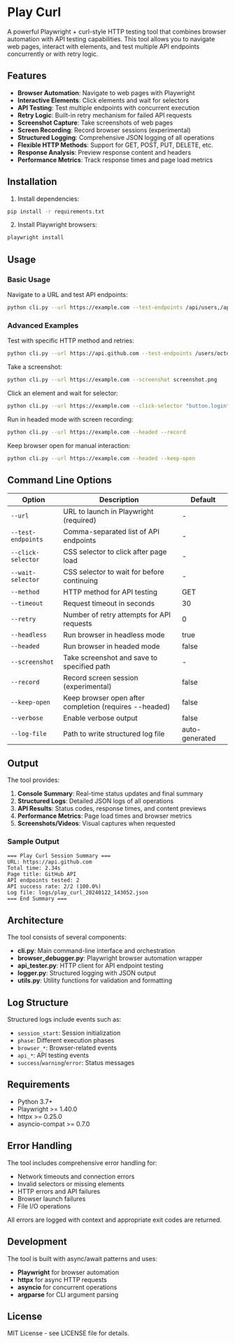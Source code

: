 # Play Curl

A powerful Playwright + curl-style HTTP testing tool that combines browser automation with API testing capabilities. This tool allows you to navigate web pages, interact with elements, and test multiple API endpoints concurrently or with retry logic.

## Features

- **Browser Automation**: Navigate to web pages with Playwright
- **Interactive Elements**: Click elements and wait for selectors  
- **API Testing**: Test multiple endpoints with concurrent execution
- **Retry Logic**: Built-in retry mechanism for failed API requests
- **Screenshot Capture**: Take screenshots of web pages
- **Screen Recording**: Record browser sessions (experimental)
- **Structured Logging**: Comprehensive JSON logging of all operations
- **Flexible HTTP Methods**: Support for GET, POST, PUT, DELETE, etc.
- **Response Analysis**: Preview response content and headers
- **Performance Metrics**: Track response times and page load metrics

## Installation

1. Install dependencies:
```bash
pip install -r requirements.txt
```

2. Install Playwright browsers:
```bash
playwright install
```

## Usage

### Basic Usage

Navigate to a URL and test API endpoints:
```bash
python cli.py --url https://example.com --test-endpoints /api/users,/api/posts
```

### Advanced Examples

Test with specific HTTP method and retries:
```bash
python cli.py --url https://api.github.com --test-endpoints /users/octocat --method GET --retry 3 --verbose
```

Take a screenshot:
```bash
python cli.py --url https://example.com --screenshot screenshot.png
```

Click an element and wait for selector:
```bash
python cli.py --url https://example.com --click-selector "button.login" --wait-selector ".dashboard"
```

Run in headed mode with screen recording:
```bash
python cli.py --url https://example.com --headed --record
```

Keep browser open for manual interaction:
```bash
python cli.py --url https://example.com --headed --keep-open
```

## Command Line Options

| Option | Description | Default |
|--------|-------------|---------|
| `--url` | URL to launch in Playwright (required) | - |
| `--test-endpoints` | Comma-separated list of API endpoints | - |
| `--click-selector` | CSS selector to click after page load | - |
| `--wait-selector` | CSS selector to wait for before continuing | - |
| `--method` | HTTP method for API testing | GET |
| `--timeout` | Request timeout in seconds | 30 |
| `--retry` | Number of retry attempts for API requests | 0 |
| `--headless` | Run browser in headless mode | true |
| `--headed` | Run browser in headed mode | false |
| `--screenshot` | Take screenshot and save to specified path | - |
| `--record` | Record screen session (experimental) | false |
| `--keep-open` | Keep browser open after completion (requires --headed) | false |
| `--verbose` | Enable verbose output | false |
| `--log-file` | Path to write structured log file | auto-generated |

## Output

The tool provides:

1. **Console Summary**: Real-time status updates and final summary
2. **Structured Logs**: Detailed JSON logs of all operations
3. **API Results**: Status codes, response times, and content previews
4. **Performance Metrics**: Page load times and browser metrics
5. **Screenshots/Videos**: Visual captures when requested

### Sample Output

```
=== Play Curl Session Summary ===
URL: https://api.github.com
Total time: 2.34s
Page title: GitHub API
API endpoints tested: 2
API success rate: 2/2 (100.0%)
Log file: logs/play_curl_20240122_143052.json
=== End Summary ===
```

## Architecture

The tool consists of several components:

- **cli.py**: Main command-line interface and orchestration
- **browser_debugger.py**: Playwright browser automation wrapper
- **api_tester.py**: HTTP client for API endpoint testing
- **logger.py**: Structured logging with JSON output
- **utils.py**: Utility functions for validation and formatting

## Log Structure

Structured logs include events such as:

- `session_start`: Session initialization
- `phase`: Different execution phases
- `browser_*`: Browser-related events
- `api_*`: API testing events
- `success`/`warning`/`error`: Status messages

## Requirements

- Python 3.7+
- Playwright >= 1.40.0
- httpx >= 0.25.0
- asyncio-compat >= 0.7.0

## Error Handling

The tool includes comprehensive error handling for:

- Network timeouts and connection errors
- Invalid selectors or missing elements
- HTTP errors and API failures
- Browser launch failures
- File I/O operations

All errors are logged with context and appropriate exit codes are returned.

## Development

The tool is built with async/await patterns and uses:

- **Playwright** for browser automation
- **httpx** for async HTTP requests
- **asyncio** for concurrent operations
- **argparse** for CLI argument parsing

## License

MIT License - see LICENSE file for details.